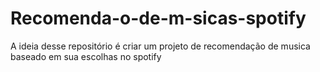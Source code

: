 # Recomenda-o-de-m-sicas-spotify
A ideia desse repositório é criar um projeto de recomendação de musica baseado em sua escolhas no spotify
